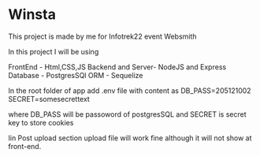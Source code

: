 # Winsta
This project is made by me for Infotrek22 event Websmith

In this project I will be using

FrontEnd - Html,CSS,JS
Backend and Server- NodeJS and Express
Database - PostgresSQl
ORM - Sequelize

In the root folder of app add .env file with content as
DB_PASS=205121002
SECRET=somesecrettext

where DB_PASS will be passoword of postgresSQL
and SECRET is secret key to store cookies

Iin Post upload section upload file will work fine although it will not show at front-end.


